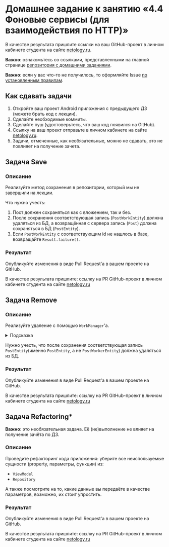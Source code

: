 # Домашнее задание к занятию «4.4 Фоновые сервисы (для взаимодействия по HTTP)»

В качестве результата пришлите ссылки на ваш GitHub-проект в личном кабинете студента на сайте [netology.ru](https://netology.ru).

**Важно**: ознакомьтесь со ссылками, представленными на главной странице [репозитория с домашними заданиями](../README.md).

**Важно**: если у вас что-то не получилось, то оформляйте Issue [по установленным правилам](../report-requirements.md).

## Как сдавать задачи

1. Откройте ваш проект Android приложения с предыдущего ДЗ (можете брать код с лекции).
1. Сделайте необходимые коммиты.
1. Сделайте пуш (удостоверьтесь, что ваш код появился на GitHub).
1. Ссылку на ваш проект отправьте в личном кабинете на сайте [netology.ru](https://netology.ru).
1. Задачи, отмеченные, как необязательные, можно не сдавать, это не повлияет на получение зачета.

## Задача Save

### Описание

Реализуйте метод сохранения в репозитории, который мы не завершили на лекции.

Что нужно учесть:
1. Пост должен сохраняться как с вложением, так и без.
1. После сохранения соответствующая запись (`PostWorkEntity`) должна удаляться из БД, а возвращённая с сервера запись (`Post`) должна сохраняться в БД (`PostEntity`).
1. Если `PostWorkEntity` с соответствующим id не нашлось в базе, возвращайте `Result.failure()`.

### Результат

Опубликуйте изменения в виде Pull Request'а в вашем проекте на GitHub.

В качестве результата пришлите: ссылку на PR GitHub-проект в личном кабинете студента на сайте [netology.ru](https://netology.ru)

## Задача Remove

### Описание

Реализуйте удаление с помощью `WorkManager`'а.

<details>
<summary>Подсказка</summary>

Не нужно сохранять «задачу» в БД, достаточно передать с помощью `WorkRequest` `id` удаляемой записи.
</details>

Нужно учесть, что после сохранения соответствующая запись `PostEntity`(именно `PostEntity`, а не `PostWorkerEntity`) должна удаляться из БД.

### Результат

Опубликуйте изменения в виде Pull Request'а в вашем проекте на GitHub.

В качестве результата пришлите: ссылку на PR GitHub-проект в личном кабинете студента на сайте [netology.ru](https://netology.ru)

## Задача Refactoring*

**Важно**: это необязательная задача. Её (не)выполнение не влияет на получение зачёта по ДЗ.

### Описание

Проведите рефакторинг кода приложения: уберите все неиспользуемые сущности (property, параметры, функции) из:
* `ViewModel`
* `Repository`

А также посмотрите на то, какие данные вы передаёте в качестве параметров, возможно, их стоит упростить.

### Результат

Опубликуйте изменения в виде Pull Request'а в вашем проекте на GitHub.

В качестве результата пришлите: ссылку на PR GitHub-проект в личном кабинете студента на сайте [netology.ru](https://netology.ru)
